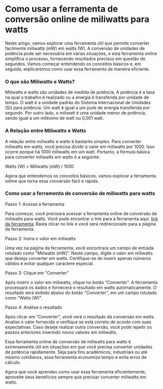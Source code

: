 Como usar a ferramenta de conversão online de miliwatts para watts
==================================================================

Neste artigo, vamos explorar uma ferramenta útil que permite converter facilmente miliwatts (mW) em watts (W). A conversão de unidades de potência pode ser necessária em várias situações, e esta ferramenta online simplifica o processo, fornecendo resultados precisos em questão de segundos. Vamos começar entendendo os conceitos básicos e, em seguida, explicaremos como usar essa ferramenta de maneira eficiente.

### O que são Miliwatts e Watts?

Miliwatts e watts são unidades de medida de potência. A potência é a taxa na qual o trabalho é realizado ou a energia é transferida por unidade de tempo. O watt é a unidade padrão do Sistema Internacional de Unidades (SI) para potência. Um watt é igual a um joule de energia transferida por segundo. Por outro lado, o miliwatt é uma unidade menor de potência, sendo igual a um milésimo de watt ou 0,001 watt.

### A Relação entre Miliwatts e Watts

A relação entre miliwatts e watts é bastante simples. Para converter miliwatts em watts, você precisa dividir o valor em miliwatts por 1000. Isso ocorre porque há 1000 miliwatts em um watt. Portanto, a fórmula básica para converter miliwatts em watts é a seguinte:

Watts (W) = Miliwatts (mW) / 1000

Agora que entendemos os conceitos básicos, vamos explorar a ferramenta online que torna essa conversão fácil e rápida.

### Como usar a ferramenta de conversão de miliwatts para watts

Passo 1: Acesse a ferramenta

Para começar, você precisará acessar a ferramenta online de conversão de miliwatts para watts. Você pode encontrar o link para a ferramenta aqui: [link da ferramenta](https://www.onlinecalculatorsfree.com/pt/convert/milliwatts-to-watts.html). Basta clicar no link e você será redirecionado para a página da ferramenta.

Passo 2: Insira o valor em miliwatts

Uma vez na página da ferramenta, você encontrará um campo de entrada rotulado como "Miliwatts (mW)". Neste campo, digite o valor em miliwatts que deseja converter em watts. Certifique-se de inserir apenas números válidos e evitar qualquer caractere especial.

Passo 3: Clique em "Converter"

Após inserir o valor em miliwatts, clique no botão "Converter". A ferramenta processará os dados e fornecerá o resultado em watts automaticamente. O resultado será exibido abaixo do botão "Converter", em um campo rotulado como "Watts (W)".

Passo 4: Analise o resultado

Após clicar em "Converter", você verá o resultado da conversão em watts. Analise o valor fornecido e verifique se está correto de acordo com suas expectativas. Caso deseje realizar outra conversão, você pode repetir os passos anteriores inserindo novos valores em miliwatts.

Essa ferramenta online de conversão de miliwatts para watts é extremamente útil em situações em que você precisa converter unidades de potência rapidamente. Seja para fins acadêmicos, industriais ou até mesmo cotidianos, essa ferramenta economiza tempo e evita erros de cálculo.

Agora que você aprendeu como usar essa ferramenta eficientemente, aproveite seus benefícios sempre que precisar converter miliwatts em watts.